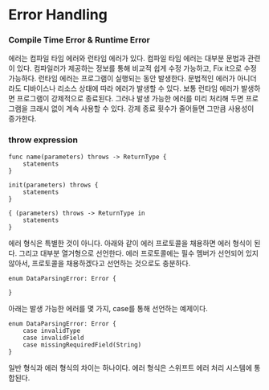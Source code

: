# Error Handling

### Compile Time Error & Runtime Error
에러는 컴파일 타임 에러와 런타임 에러가 있다. 
컴파일 타임 에러는 대부분 문법과 관련이 있다. 컴파일러가 제공하는 정보를 통해 비교적 쉽게 수정 가능하고, Fix it으로 수정 가능하다.
런타임 에러는 프로그램이 실행되는 동안 발생한다. 문법적인 에러가 아니더라도 디바이스나 리소스 상태에 따라 에러가 발생할 수 있다.
보통 런타임 에러가 발생하면 프로그램이 강제적으로 종료된다. 
그러나 발생 가능한 에러를 미리 처리해 두면 프로그램을 크래시 없이 계속 사용할 수 있다. 
강제 종료 횟수가 줄어들면 그만큼 사용성이 증가한다.

### throw expression
```
func name(parameters) throws -> ReturnType {
    statements
}

init(parameters) throws {
    statements
}

{ (parameters) throws -> ReturnType in
    statements
}
```

에러 형식은 특별한 것이 아니다. 아래와 같이 에러 프로토콜을 채용하면 에러 형식이 된다.
그리고 대부분 열거형으로 선언한다. 
에러 프로토콜에는 필수 멤버가 선언되어 있지 않아서, 프로토콜을 채용하겠다고 선언하는 것으로도 충분하다.
```
enum DataParsingError: Error {
    
}
```

아래는 발생 가능한 에러를 몇 가지, case를 통해 선언하는 예제이다.
```
enum DataParsingError: Error {
    case invalidType
    case invalidField
    case missingRequiredField(String)
}
```

일반 형식과 에러 형식의 차이는 하나이다.
에러 형식은 스위프트 에러 처리 시스템에 통합된다. 

